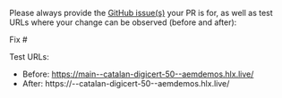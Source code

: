Please always provide the [GitHub issue(s)](../issues) your PR is for, as well as test URLs where your change can be observed (before and after):

Fix #<gh-issue-id>

Test URLs:
- Before: https://main--catalan-digicert-50--aemdemos.hlx.live/
- After: https://<branch>--catalan-digicert-50--aemdemos.hlx.live/
